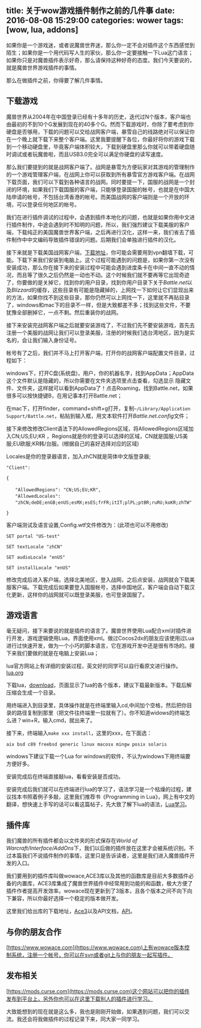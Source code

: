 title: 关于wow游戏插件制作之前的几件事
date: 2016-08-08 15:29:00
categories: wower
tags: [wow, lua, addons]
-----------


如果你是一个游戏迷，或者说魔兽世界迷，那么你一定不会对插件这个东西感觉到陌生；如果你是一个用代码写人生的家伙，那么你一定要接触一下Lua这门语言；如果你只是对魔兽插件表示好奇，那么请保持这种好奇的态度。我们今天要说的，就是魔兽世界游戏插件的事情。
<!-- more -->

那么在做插件之前，你得要了解几件事情。

## 下载游戏

魔兽世界从2004年在中国登录已经有十多年的历史，迭代过N个版本，客户端也由最初的不到10个G发展到现在的40多个G。然而下载游戏时，你除了要考虑到你硬盘是否够用，下载的问题可以交给战网客户端，暴雪自己的线路绝对可以保证你在一个晚上就下载下来整个客户端。这里我要提醒下各位，你最好将你的游戏下载到一个移动硬盘里，毕竟客户端体积较大，下载到硬盘里那么你就可以带着硬盘随时调试或者玩魔兽啦，而且USB3.0完全可以满足你硬盘的读写速度。

那么我们要提到的就是战网客户端了。战网是暴雪为方便玩家对其游戏的管理制作的一个游戏管理客户端，在战网上你可以获取到所有暴雪官方游戏客户端。在战网下载页面，我们可以下载到各种语言的战网。同时要提一下，国服的战网是一个封闭的环境，如果我们下载国服的客户端，只能够登录国服的帐号，也就是在中国大陆申请的帐号，不包括台湾香港的帐号。而美国战网的客户端则是一个开放的环境，可以登录任何地区的帐号。

我们在进行插件调试的过程中，会遇到插件本地化的问题，也就是如果你用中文进行插件制作，中途会遇到时不知明的问题，所以，我们强烈建议下载美服的客户端，下载纯正的美国魔兽世界客户端，之后再进行汉化，这样一来，我们省去了插件制作中中文编码导致插件错误的问题。后期我们会单独进行插件的汉化。

接下来就是下载美国战网客户端，[下载地址](http://us.battle.net/en/)，你可能会需要用到vpn翻墙下载，可能。下载下来我们安装到电脑上。这个过程可能遇到的问题是，如果你第一次没有安装成功，那么你在接下来的安装过程中可能会遇到进度条卡在中间一直不动的情况，而且等了很久之后仍然是一动也不动。这个时候我们就不要再等它出现奇迹了，你要做的是关掉它，找到你的用户目录，找到你用户目录下关于*Battle.net*以及*Blizzard*的缓存，这些目录有可能是隐藏掉的，上网找一下如何让它们显现出来的方法，如果你找不到这些目录，那你仍然可以上网找一下，这里就不再贴目录了，windows和mac下的目录不一样，但是大致都差不多；找到这些文件，不要犹豫全部删掉它，一点不剩。然后重装你的战网。

接下来安装完战网客户端之后就要安装游戏了，不过我们先不要安装游戏，首先去注册一个美服的战网让我们可以登录美服，注册的时候我们选台湾地区，因为是实名的，会让我们输入身份证号。

帐号有了之后，我们并不马上打开客户端，打开你的战网客户端配置文件目录，过程如下：

windows下，打开C盘(系统盘)，用户，你的机器名字，找到AppData；AppData这个文件默认是隐藏的，所以你需要在文件夹选项里点击查看，勾选显示 隐藏文件、文件夹，这样就可以看到AppData了！点击Roaming，找到Battle.net，如果很多可以按快捷键B，在用记事本打开Battle.net；

在mac下，打开finder，command+shift+g打开，复制`~/Library/Application Support/Battle.net`，粘贴到输入框，用文本软件打开*Battle.net.config*文件；

接下来修改修改Client语法下的AllowedRegions区域，将AllowedRegions区域加入CN;US;EU;KR ，Regions就是你的登录可以选择的区域，CN就是国服;US美服;EU欧服;KR韩/台服。(根据自己的喜好选择对应的区域)

Locales是你的登录器语言，加入zhCN就是简体中文版登录器;

```
"Client":

{

　　"AllowedRegions": "CN;US;EU;KR",
　　"AllowedLocales": 
　　"zhCN;deDE;enGB;enUS;esMX;esES;frFR;itIT;plPL;ptBR;ruRU;koKR;zhTW"

}

```

客户端测试及语言设置,Config.wtf文件修改为：(此项也可以不用修改)

```
SET portal "US-test"

SET textLocale "zhCN"

SET audioLocale "enUS"

SET installLocale "enUS"
```

修改完成后进入客户端，选择北美地区，登入战网，之后点安装，战网就会下载美服客户端。下载完成后如果要登入国服帐号，选择中国地区，客户端会自动下载汉化更新，这样你的战网就可以既登录美服，也可登录国服了。

## 游戏语言

毫无疑问，接下来要说的就是插件的语言了。魔兽世界使用Lua配合xml对插件进行开发，游戏逻辑使用Lua，界面使用xml。做过Cocos2dx的朋友应该使用过Lua进行过快速开发，做为一个小巧的脚本语言，它在游戏开发中还是很有市场的。接下来我们要做的就是在电脑上安装Lua；

lua官方网站上有详细的安装过程，英文好的同学可以自行看原文进行操作。[lua.org](https://www.lua.org/)

下载lua，[download](https://www.lua.org/ftp/)，页面显示了lua的各个版本，建议下载最新版本。下载后解压缩会生成一个目录。

用终端进入到目录里，具体操作就是在终端里输入cd,中间加个空格，然后把你目录的路径复制到那里（把文件往终端里一拉就有了）。你不知道widows的终端怎么进？win+R，输入cmd，就出来了。

接下来，终端输入`make xxx install`，这里的xxx，在下面选：

```
aix bsd c89 freebsd generic linux macosx mingw posix solaris
```


windows下建议下载一个Lua for windows的软件，不认为windows下用终端要方便好多。

安装完成后在终端直接敲lua，看看安装是否成功。

安装完成后我们就可以在终端进行lua的学习了，语法学习是一个枯燥的过程，建议找本书照着例子多敲，这里我们推荐书《Programming in Lua》，网上有中文的翻译，想快速上手写的话可以看这篇帖子，先大致了解下lua的语法，[Lua学习](http://bbs.ngacn.cc/read.php?tid=6621402)。

## 插件库

我们魔兽的所有插件都会以文件夹的形式保存在*World of Warcraft/Interface/AddOns*下，我们以后做的插件放在这里才会被系统识别。不过本篇我们不说插件制作的事情，这里只是告诉读者，这里是我们进入魔兽插件开发的入口。

我们要用到的插件库叫做wowace,ACE3库以及其他的函数库是目前大多数插件必备的内置库，ACE3库集成了魔兽世界插件中经常用到功能的和函数，极大方便了插件作者提高开发效率。wowace现在更新到了3版本，且各个版本之间不向下向下兼容，所以你最好选择一个稳定的版本做开发。

这里我们给出库的下载地址，[Ace3](http://www.wowace.com/addons/ace3/files/)以及API文档，[API](http://wow.gamepedia.com/WelcomeHome_-_Your_first_Ace3_Addon)。


## 与你的朋友合作

[https://www.wowace.com](https://www.wowace.com)上有wowace版本控制系统，注册一个帐号，你可以在svn或者git上与你的朋友一起写插件。

## 发布相关

[https://mods.curse.com](https://mods.curse.com)这个网站可以把你的插件发布到平台上，另外你也可以在这里下载别人的插件进行学习。


大致能想到的现在就是这么多，我也是刚刚开始做，如果遇到问题，我们可以交流。我还会将我做插件的过程记录下来，同大家一同学习。